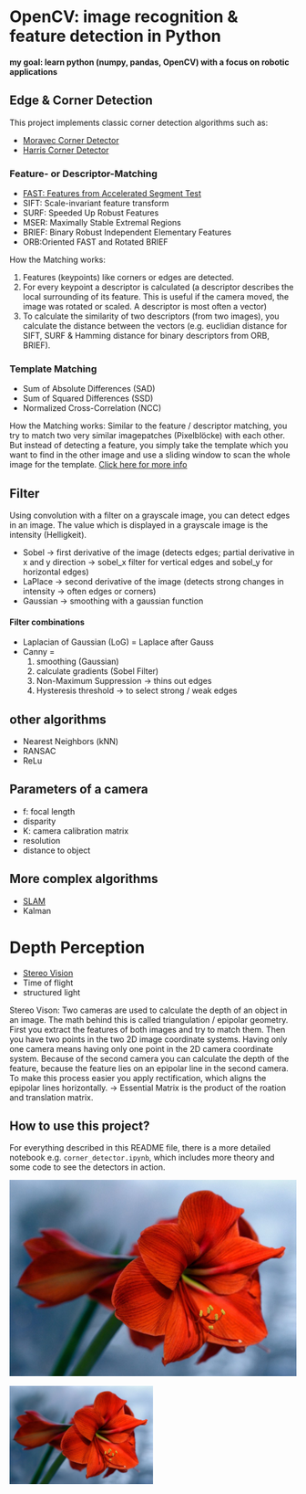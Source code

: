 # OpenCV: image recognition & feature detection in Python

#### my goal: learn python (numpy, pandas, OpenCV) with a focus on robotic applications

## Edge & Corner Detection
This project implements classic corner detection algorithms such as:

- [Moravec Corner Detector](https://mahendrathapa.medium.com/moravec-corner-detector-5191f1c04b30)
- [Harris Corner Detector](https://docs.opencv.org/2.4/doc/tutorials/features2d/trackingmotion/harris_detector/harris_detector.html) 

### Feature- or Descriptor-Matching
- [FAST: Features from Accelerated Segment Test](https://docs.opencv.org/4.x/df/d0c/tutorial_py_fast.html)
- SIFT: Scale-invariant feature transform
- SURF: Speeded Up Robust Features
- MSER: Maximally Stable Extremal Regions
- BRIEF: Binary Robust Independent Elementary Features
- ORB:Oriented FAST and Rotated BRIEF

How the Matching works:
1. Features (keypoints) like corners or edges are detected.
2. For every keypoint a descriptor is calculated (a descriptor describes the local surrounding of its feature. This is useful if the camera moved, the image was rotated or scaled. A descriptor is most often a vector)
3. To calculate the similarity of two descriptors (from two images), you calculate the distance between the vectors (e.g. euclidian distance for SIFT, SURF & Hamming distance for binary descriptors from ORB, BRIEF).

### Template Matching
- Sum of Absolute Differences (SAD)
- Sum of Squared Differences (SSD)
- Normalized Cross-Correlation (NCC)

How the Matching works:
Similar to the feature / descriptor matching, you try to match two very similar imagepatches (Pixelblöcke) with each other. But instead of detecting a feature, you simply take the template which you want to find in the other image and use a sliding window to scan the whole image for the template. [Click here for more info](https://docs.opencv.org/4.x/d4/dc6/tutorial_py_template_matching.html)

## Filter
Using convolution with a filter on a grayscale image, you can detect edges in an image. The value which is displayed in a grayscale image is the intensity (Helligkeit).
- Sobel → first derivative of the image (detects edges; partial derivative in x and y direction → sobel_x filter for vertical edges and sobel_y for horizontal edges)
- LaPlace → second derivative of the image (detects strong changes in intensity → often edges or corners)
- Gaussian → smoothing with a gaussian function
  
#### Filter combinations

- Laplacian of Gaussian (LoG) = Laplace after Gauss
- Canny =
  1. smoothing (Gaussian)
  2. calculate gradients (Sobel Filter)
  3. Non-Maximum Suppression → thins out edges
  4. Hysteresis threshold → to select strong / weak edges

## other algorithms
- Nearest Neighbors (kNN)
- RANSAC
- ReLu

## Parameters of a camera
- f: focal length
- disparity
- K: camera calibration matrix
- resolution
- distance to object

## More complex algorithms
- [SLAM](https://www.youtube.com/watch?v=saVZtgPyyJQ)
- Kalman

# Depth Perception
- [Stereo Vision](https://www.youtube.com/watch?v=6kpBqfgSPRc)
- Time of flight
- structured light

Stereo Vison: Two cameras are used to calculate the depth of an object in an image. The math behind this is called triangulation / epipolar geometry. First you extract the features of both images and try to match them. Then you have two points in the two 2D image coordinate systems. Having only one camera means having only one point in the 2D camera coordinate system. Because of the second camera you can calculate the depth of the feature, because the feature lies on an epipolar line in the second camera. 
To make this process easier you apply rectification, which aligns the epipolar lines horizontally. → Essential Matrix is the product of the roation and translation matrix. 


## How to use this project?

For everything described in this README file, there is a more detailed notebook e.g. `corner_detector.ipynb`, which includes more theory and some code to see the detectors in action.

![alt text](https://github.com/lukestairwalker/OpenCV/blob/main/images/flower.jpg)

<img src="images/flower.jpg" alt="Moravec Beispiel" width="50%"/>
